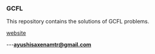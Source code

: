### GCFL
 This repository contains the solutions of GCFL problems.
 
[website](www.hackerrank.com)
 
 
 
 
 
 ---**ayushisaxenamtr@gmail.com**
